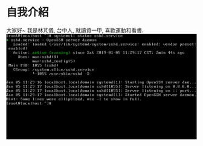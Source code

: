# 自我介紹
大家好~ 
我是林芃儀,
台中人,
就讀資一甲,
喜歡運動和看書.
![image](https://github.com/gigilin7/ACS107106/blob/master/1.png)
